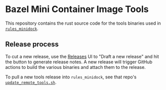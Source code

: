 # Bazel Mini Container Image Tools

This repository contains the rust source code for the tools binaries used in
[`rules_minidock`](https://github.com/bazeltools/rules_minidock).

## Release process

To cut a new release, use the
[Releases](https://github.com/bazeltools/rules_minidock_tools/tags)
UI to "Draft a new release" and hit the button to generate release notes.
A new release will trigger GitHub actions to build the various binaries
and attach them to the release.

To pull a new tools release into `rules_minidock`, see that repo's
[`update_remote_tools.sh`](https://github.com/bazeltools/rules_minidock/blob/main/minidock/remote_tools/update_remote_tools.sh).

